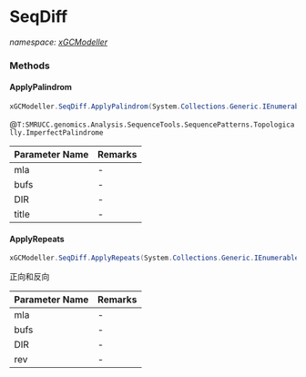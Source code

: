 ﻿# SeqDiff
_namespace: [xGCModeller](./index.md)_





### Methods

#### ApplyPalindrom
```csharp
xGCModeller.SeqDiff.ApplyPalindrom(System.Collections.Generic.IEnumerable{SMRUCC.genomics.SequenceModel.FASTA.FastaToken},xGCModeller.SeqDiff[]@,System.String,System.String)
```
@``T:SMRUCC.genomics.Analysis.SequenceTools.SequencePatterns.Topologically.ImperfectPalindrome``

|Parameter Name|Remarks|
|--------------|-------|
|mla|-|
|bufs|-|
|DIR|-|
|title|-|


#### ApplyRepeats
```csharp
xGCModeller.SeqDiff.ApplyRepeats(System.Collections.Generic.IEnumerable{SMRUCC.genomics.SequenceModel.FASTA.FastaToken},xGCModeller.SeqDiff[]@,System.String,System.Boolean)
```
正向和反向

|Parameter Name|Remarks|
|--------------|-------|
|mla|-|
|bufs|-|
|DIR|-|
|rev|-|



